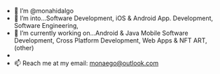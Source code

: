 - 👋 I’m @monahidalgo
- 👀 I’m into...Software Development, iOS & Android App. Development, Software Engineering, 
- 🌱 I’m currently working on...Android & Java Mobile Software Development, Cross Platform Development, Web Apps & NFT ART, 
      (other)
- 
- 📫 Reach me at my email: monaego@outlook.com

<!---
monahidalgo/monahidalgo is a ✨ special ✨ repository because its `README.md` (this file) appears on your GitHub profile.
You can click the Preview link to take a look at your changes.
--->
